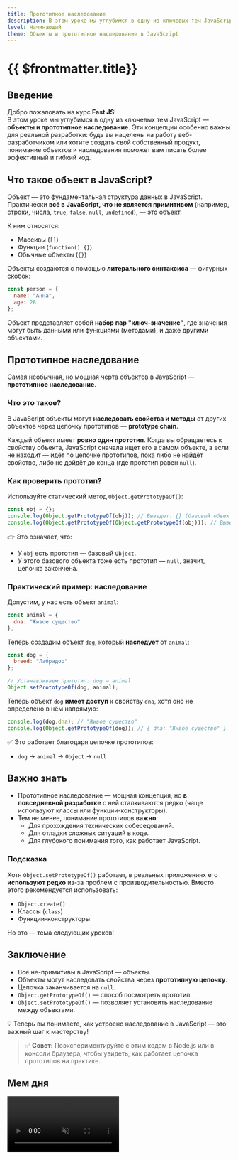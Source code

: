 ```yaml
---
title: Прототипное наследование
description: В этом уроке мы углубимся в одну из ключевых тем JavaScript — объекты и прототипное наследование
level: Начинающий
theme: Объекты и прототипное наследование в JavaScript
---
```


# {{ $frontmatter.title}}

<FastJsMeta :level="$frontmatter.level" :theme="$frontmatter.theme"/>

## Введение

Добро пожаловать на курс **Fast JS**!  
В этом уроке мы углубимся в одну из ключевых тем JavaScript — **объекты и прототипное наследование**. Эти концепции особенно важны для реальной разработки: будь вы нацелены на работу веб-разработчиком или хотите создать свой собственный продукт, понимание объектов и наследования поможет вам писать более эффективный и гибкий код.

## Что такое объект в JavaScript?

Объект — это фундаментальная структура данных в JavaScript. Практически **всё в JavaScript, что не является примитивом** (например, строки, числа, `true`, `false`, `null`, `undefined`), — это объект.

К ним относятся:
- Массивы (`[]`)
- Функции (`function() {}`)
- Обычные объекты (`{}`)

Объекты создаются с помощью **литерального синтаксиса** — фигурных скобок:

```javascript
const person = {
  name: "Анна",
  age: 28
};
```

Объект представляет собой **набор пар "ключ-значение"**, где значения могут быть данными или функциями (методами), и даже другими объектами.

## Прототипное наследование

Самая необычная, но мощная черта объектов в JavaScript — **прототипное наследование**.

### Что это такое?

В JavaScript объекты могут **наследовать свойства и методы** от других объектов через цепочку прототипов — **prototype chain**.

Каждый объект имеет **ровно один прототип**. Когда вы обращаетесь к свойству объекта, JavaScript сначала ищет его в самом объекте, а если не находит — идёт по цепочке прототипов, пока либо не найдёт свойство, либо не дойдёт до конца (где прототип равен `null`).

### Как проверить прототип?

Используйте статический метод `Object.getPrototypeOf()`:

```javascript
const obj = {};
console.log(Object.getPrototypeOf(obj)); // Выведет: {} (базовый объект)
console.log(Object.getPrototypeOf(Object.getPrototypeOf(obj))); // Выведет: null
```

👉 Это означает, что:
- У `obj` есть прототип — базовый `Object`.
- У этого базового объекта тоже есть прототип — `null`, значит, цепочка закончена.

### Практический пример: наследование

Допустим, у нас есть объект `animal`:

```javascript
const animal = {
  dna: "Живое существо"
};
```

Теперь создадим объект `dog`, который **наследует** от `animal`:

```javascript
const dog = {
  breed: "Лабрадор"
};

// Устанавливаем прототип: dog → animal
Object.setPrototypeOf(dog, animal);
```

Теперь объект `dog` **имеет доступ** к свойству `dna`, хотя оно не определено в нём напрямую:

```javascript
console.log(dog.dna); // "Живое существо"
console.log(Object.getPrototypeOf(dog)); // { dna: "Живое существо" }
```

✅ Это работает благодаря цепочке прототипов:
- `dog` → `animal` → `Object` → `null`

## Важно знать

- Прототипное наследование — мощная концепция, но **в повседневной разработке** с ней сталкиваются редко (чаще используют классы или функции-конструкторы).
- Тем не менее, понимание прототипов **важно**:
  - Для прохождения технических собеседований.
  - Для отладки сложных ситуаций в коде.
  - Для глубокого понимания того, как работает JavaScript.

### Подсказка

Хотя `Object.setPrototypeOf()` работает, в реальных приложениях его **используют редко** из-за проблем с производительностью. Вместо этого рекомендуется использовать:
- `Object.create()`
- Классы (`class`)
- Функции-конструкторы

Но это — тема следующих уроков!

## Заключение

- Все не-примитивы в JavaScript — объекты.
- Объекты могут наследовать свойства через **прототипную цепочку**.
- Цепочка заканчивается на `null`.
- `Object.getPrototypeOf()` — способ посмотреть прототип.
- `Object.setPrototypeOf()` — позволяет установить наследование между объектами.

💡 Теперь вы понимаете, как устроено наследование в JavaScript — это важный шаг к мастерству!

> ✅ **Совет:** Поэкспериментируйте с этим кодом в Node.js или в консоли браузера, чтобы увидеть, как работает цепочка прототипов на практике.

## Мем дня

<video playsinline autoplay muted loop width="50%" src="/assets/fast-js/prototype-chain.mp4" type="video/mp4"/>

